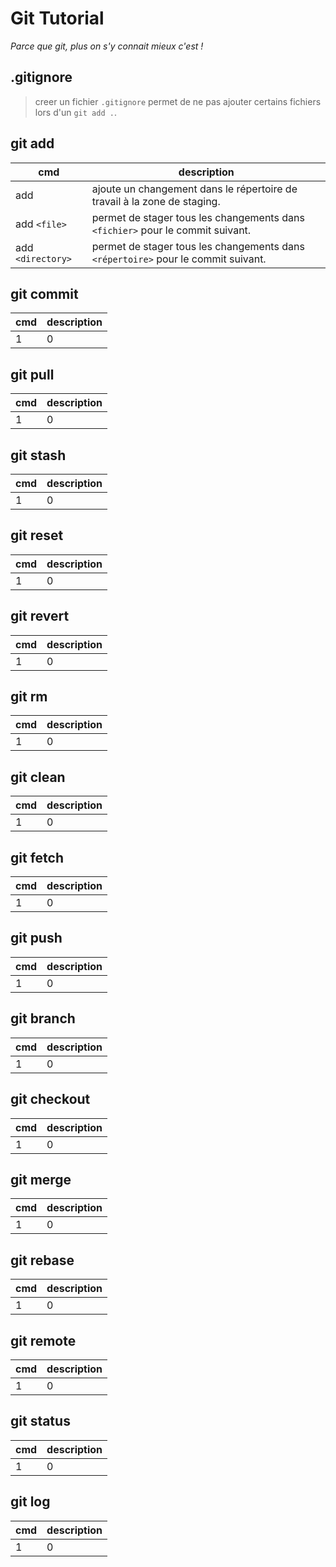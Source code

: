 # Git Tutorial

_Parce que git, plus on s'y connait mieux c'est !_

## .gitignore

> creer un fichier `.gitignore` permet de ne pas ajouter certains fichiers lors d'un `git add .`.

## git **add**

| cmd               | description                                                                       |
| ----------------- | --------------------------------------------------------------------------------- |
| add               | ajoute un changement dans le répertoire de travail à la zone de staging.          |
| add `<file>`      | permet de stager tous les changements dans `<fichier>` pour le commit suivant.    |
| add `<directory>` | permet de stager tous les changements dans `<répertoire>` pour le commit suivant. |

## git **commit**

| cmd | description |
| --- | ----------- |
| 1   | 0           |

## git **pull**

| cmd | description |
| --- | ----------- |
| 1   | 0           |

## git **stash**

| cmd | description |
| --- | ----------- |
| 1   | 0           |

## git **reset**

| cmd | description |
| --- | ----------- |
| 1   | 0           |

## git **revert**

| cmd | description |
| --- | ----------- |
| 1   | 0           |

## git **rm**

| cmd | description |
| --- | ----------- |
| 1   | 0           |

## git **clean**

| cmd | description |
| --- | ----------- |
| 1   | 0           |

## git **fetch**

| cmd | description |
| --- | ----------- |
| 1   | 0           |

## git **push**

| cmd | description |
| --- | ----------- |
| 1   | 0           |

## git **branch**

| cmd | description |
| --- | ----------- |
| 1   | 0           |

## git **checkout**

| cmd | description |
| --- | ----------- |
| 1   | 0           |

## git **merge**

| cmd | description |
| --- | ----------- |
| 1   | 0           |

## git **rebase**

| cmd | description |
| --- | ----------- |
| 1   | 0           |

## git **remote**

| cmd | description |
| --- | ----------- |
| 1   | 0           |

## git **status**

| cmd | description |
| --- | ----------- |
| 1   | 0           |

## git **log**

| cmd | description |
| --- | ----------- |
| 1   | 0           |
